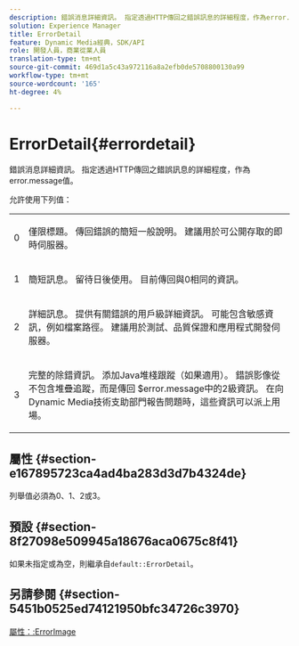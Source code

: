 ```yaml
---
description: 錯誤消息詳細資訊。 指定透過HTTP傳回之錯誤訊息的詳細程度，作為error.message值。
solution: Experience Manager
title: ErrorDetail
feature: Dynamic Media經典，SDK/API
role: 開發人員，商業從業人員
translation-type: tm+mt
source-git-commit: 469d1a5c43a972116a8a2efb0de5708800130a99
workflow-type: tm+mt
source-wordcount: '165'
ht-degree: 4%

---
```



# ErrorDetail{#errordetail}

錯誤消息詳細資訊。 指定透過HTTP傳回之錯誤訊息的詳細程度，作為error.message值。

允許使用下列值：

<table id="simpletable_26DC72727F224F2C8E97BF26619DB68B"> 
 <tr class="strow"> 
  <td class="stentry"> <p>0 </p></td> 
  <td class="stentry"> <p>僅限標題。 傳回錯誤的簡短一般說明。 建議用於可公開存取的即時伺服器。 </p></td> 
 </tr> 
 <tr class="strow"> 
  <td class="stentry"> <p>1 </p></td> 
  <td class="stentry"> <p>簡短訊息。 留待日後使用。 目前傳回與0相同的資訊。 </p></td> 
 </tr> 
 <tr class="strow"> 
  <td class="stentry"> <p>2 </p></td> 
  <td class="stentry"> <p>詳細訊息。 提供有關錯誤的用戶級詳細資訊。 可能包含敏感資訊，例如檔案路徑。 建議用於測試、品質保證和應用程式開發伺服器。 </p></td> 
 </tr> 
 <tr class="strow"> 
  <td class="stentry"> <p>3 </p></td> 
  <td class="stentry"> <p>完整的除錯資訊。 添加Java堆棧跟蹤（如果適用）。 錯誤影像從不包含堆疊追蹤，而是傳回<span class="codeph"> $error.message</span>中的2級資訊。 在向Dynamic Media技術支助部門報告問題時，這些資訊可以派上用場。 </p></td> 
 </tr> 
</table>

## 屬性 {#section-e167895723ca4ad4ba283d3d7b4324de}

列舉值必須為0、1、2或3。

## 預設 {#section-8f27098e509945a18676aca0675c8f41}

如果未指定或為空，則繼承自`default::ErrorDetail`。

## 另請參閱 {#section-5451b0525ed74121950bfc34726c3970}

[屬性：:ErrorImage](../../../../../is-api/image-catalog/image-serving-api-ref/c-image-catalog-reference/c-attributes-reference/r-errorimage.md#reference-c494d5d8b2584fe3800f35baabd0292c)
